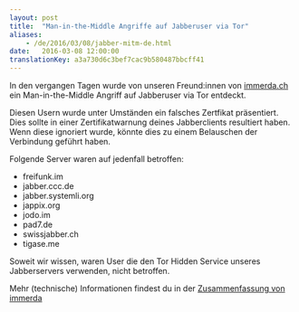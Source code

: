 ```yaml
---
layout: post 
title:  "Man-in-the-Middle Angriffe auf Jabberuser via Tor"
aliases:
    - /de/2016/03/08/jabber-mitm-de.html
date:   2016-03-08 12:00:00
translationKey: a3a730d6c3bef7cac9b580487bbcff41
---
```

In den vergangen Tagen wurde von unseren Freund:innen von [immerda.ch](https://www.immerda.ch/) ein Man-in-the-Middle 
Angriff auf Jabberuser via Tor entdeckt.
 
Diesen Usern wurde unter Umständen ein falsches Zertfikat präsentiert. Dies sollte in einer Zertifikatwarnung deines 
Jabberclients resultiert haben. Wenn diese ignoriert wurde, könnte dies zu einem Belauschen der Verbindung geführt haben.

Folgende Server waren auf jedenfall betroffen:

- freifunk.im
- jabber.ccc.de
- jabber.systemli.org
- jappix.org
- jodo.im
- pad7.de
- swissjabber.ch
- tigase.me

Soweit wir wissen, waren User die den Tor Hidden Service unseres Jabberservers verwenden, nicht betroffen.

Mehr (technische) Informationen findest du in der 
[Zusammenfassung von immerda](https://tech.immerda.ch/2016/03/xmpp-man-in-the-middle-via-tor/)
